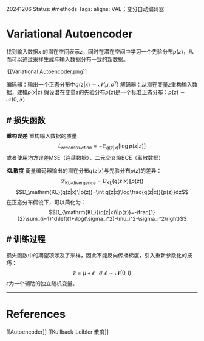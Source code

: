 20241206
Status: #methods
Tags: 
aligns: VAE；变分自动编码器
# Variational Autoencoder
找到输入数据$x$ 的潜在空间表示$z$，同时在潜在空间中学习一个先验分布$p(z)$，从而可以通过采样生成与输入数据分布一致的新数据。

![[Variational Autoencoder.png]]

编码器：输出一个正态分布中$q(z|x) \sim \mathcal{N}(\mu, \sigma^2)$
解码器：从潜在变量$z$重构输入数据，建模$p(x|z)$
假设潜在变量$z$的先验分布$p(z)$是一个标准正态分布：$p(z) \sim \mathcal{N}(0,\mathcal{I})$
## # 损失函数
**重构误差**
重构输入数据的质量
$$L_{reconstruction} = - \mathbb{E}_{q(z|x)}[\log p(x|z)]$$
或者使用均方误差MSE（连续数据），二元交叉熵BCE（离散数据）

**KL散度**
衡量编码器输出的潜在分布$q(z|x)$与先验分布$p(z)$的差异：
$$\mathcal{L}_{\text{KL-divergence}}=D_{\mathrm{KL}}(q(z|x)\|p(z))$$
$$D_\mathrm{KL}(q(z|x)\|p(z))=\int q(z|x)\log\frac{q(z|x)}{p(z)}dz$$
在正态分布假设下，可以简化为：
$$D_{\mathrm{KL}}(q(z|x)\|p(z))=-\frac{1}{2}\sum_{i=1}^d\left(1+\log(\sigma_i^2)-\mu_i^2-\sigma_i^2\right)$$
## # 训练过程
损失函数中的期望项涉及了采样，因此不能反向传播梯度，引入重新参数化的技巧：
$$z = \mu + \epsilon \cdot \sigma, \epsilon \sim \mathcal{N}(0,I)$$
$\epsilon$为一个辅助的独立随机变量。


---
# References
[[Autoencoder]]
[[Kullback-Leibler 散度]]